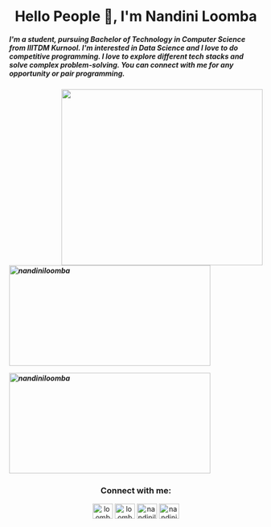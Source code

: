 <h1 align="center">Hello People 👋, I'm Nandini Loomba</h1>

<h5> I'm a student, pursuing Bachelor of Technology in Computer Science from IIITDM Kurnool. I'm interested in Data Science and I love to do competitive programming. I love to explore different tech stacks and solve complex problem-solving. You can connect with me for any opportunity or pair programming.<h5>
  
<p>

<p>
<img align="right" height="350" width="400" src="https://cdn.dribbble.com/users/2238041/screenshots/4763918/working.gif" /> </a>
<p>&nbsp;<img align="center" height="200px" width="400px" src="https://github-readme-stats.vercel.app/api?username=nandiniloomba&show_icons=true&locale=en&theme=radical" alt="nandiniloomba" /></p>
<p><img align="center" height="200px" width="400px" src="https://github-readme-streak-stats.herokuapp.com/?user=nandiniloomba&theme=radical" alt="nandiniloomba" /></p>
</p>


<h3 align="center">Connect with me:</h3>
<p align="center">
<a href="https://twitter.com/loombanandini" target="blank"><img align="center" src="https://raw.githubusercontent.com/rahuldkjain/github-profile-readme-generator/master/src/images/icons/Social/twitter.svg" alt="loombanandini" height="30" width="40" /></a>
<a href="mailto:nandiniloomba@gmail.com" target="blank"> <img align="center" src="https://storage.googleapis.com/gweb-uniblog-publish-prod/images/Gmail.max-1100x1100.png" alt="loombanandini" height="30" width="40"/></a>
<a href="https://linkedin.com/in/nandiniloomba" target="blank"><img align="center" src="https://raw.githubusercontent.com/rahuldkjain/github-profile-readme-generator/master/src/images/icons/Social/linked-in-alt.svg" alt="nandiniloomba" height="30" width="40" /></a>
<a href="https://instagram.com/nandini31_" target="blank"><img align="center" src="https://raw.githubusercontent.com/rahuldkjain/github-profile-readme-generator/master/src/images/icons/Social/instagram.svg" alt="nandini31_" height="30" width="40" /></a>
</p>
